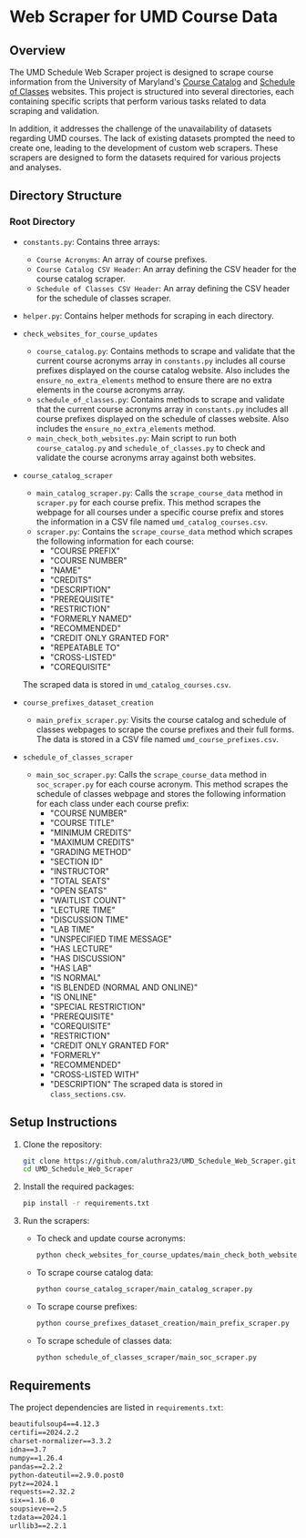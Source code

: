 # Web Scraper for UMD Course Data

## Overview
The UMD Schedule Web Scraper project is designed to scrape course information from the University of Maryland's [Course Catalog](https://academiccatalog.umd.edu/undergraduate/approved-courses/) and [Schedule of Classes](https://app.testudo.umd.edu/soc/) websites. This project is structured into several directories, each containing specific scripts that perform various tasks related to data scraping and validation.

In addition, it addresses the challenge of the unavailability of datasets regarding UMD courses. The lack of existing datasets prompted the need to create one, leading to the development of custom web scrapers. These scrapers are designed to form the datasets required for various projects and analyses.

## Directory Structure

### Root Directory
- `constants.py`: Contains three arrays:
  - `Course Acronyms`: An array of course prefixes.
  - `Course Catalog CSV Header`: An array defining the CSV header for the course catalog scraper.
  - `Schedule of Classes CSV Header`: An array defining the CSV header for the schedule of classes scraper.
- `helper.py`: Contains helper methods for scraping in each directory.

- `check_websites_for_course_updates`
  - `course_catalog.py`: Contains methods to scrape and validate that the current course acronyms array in `constants.py` includes all course prefixes displayed on the course catalog website. Also includes the `ensure_no_extra_elements` method to ensure there are no extra elements in the course acronyms array.
  - `schedule_of_classes.py`: Contains methods to scrape and validate that the current course acronyms array in `constants.py` includes all course prefixes displayed on the schedule of classes website. Also includes the `ensure_no_extra_elements` method.
  - `main_check_both_websites.py`: Main script to run both `course_catalog.py` and `schedule_of_classes.py` to check and validate the course acronyms array against both websites.

- `course_catalog_scraper`
  - `main_catalog_scraper.py`: Calls the `scrape_course_data` method in `scraper.py` for each course prefix. This method scrapes the webpage for all courses under a specific course prefix and stores the information in a CSV file named `umd_catalog_courses.csv`.
  - `scraper.py`: Contains the `scrape_course_data` method which scrapes the following information for each course:
    - "COURSE PREFIX"
    - "COURSE NUMBER"
    - "NAME"
    - "CREDITS"
    - "DESCRIPTION"
    - "PREREQUISITE"
    - "RESTRICTION"
    - "FORMERLY NAMED"
    - "RECOMMENDED"
    - "CREDIT ONLY GRANTED FOR"
    - "REPEATABLE TO"
    - "CROSS-LISTED"
    - "COREQUISITE"
    
  The scraped data is stored in `umd_catalog_courses.csv`.

- `course_prefixes_dataset_creation`
  - `main_prefix_scraper.py`: Visits the course catalog and schedule of classes webpages to scrape the course prefixes and their full forms. The data is stored in a CSV file named `umd_course_prefixes.csv`.

- `schedule_of_classes_scraper`
  - `main_soc_scraper.py`: Calls the `scrape_course_data` method in `soc_scraper.py` for each course acronym. This method scrapes the schedule of classes webpage and stores the following information for each class under each course prefix:
    - "COURSE NUMBER"
    - "COURSE TITLE"
    - "MINIMUM CREDITS"
    - "MAXIMUM CREDITS"
    - "GRADING METHOD"
    - "SECTION ID"
    - "INSTRUCTOR"
    - "TOTAL SEATS"
    - "OPEN SEATS"
    - "WAITLIST COUNT"
    - "LECTURE TIME"
    - "DISCUSSION TIME"
    - "LAB TIME"
    - "UNSPECIFIED TIME MESSAGE"
    - "HAS LECTURE"
    - "HAS DISCUSSION"
    - "HAS LAB"
    - "IS NORMAL"
    - "IS BLENDED (NORMAL AND ONLINE)"
    - "IS ONLINE"
    - "SPECIAL RESTRICTION"
    - "PREREQUISITE"
    - "COREQUISITE"
    - "RESTRICTION"
    - "CREDIT ONLY GRANTED FOR"
    - "FORMERLY"
    - "RECOMMENDED"
    - "CROSS-LISTED WITH"
    - "DESCRIPTION"
  The scraped data is stored in `class_sections.csv`.

## Setup Instructions
1. Clone the repository:
    ```sh
    git clone https://github.com/aluthra23/UMD_Schedule_Web_Scraper.git
    cd UMD_Schedule_Web_Scraper
    ```

2. Install the required packages:
    ```sh
    pip install -r requirements.txt
    ```

3. Run the scrapers:
    - To check and update course acronyms:
      ```sh
      python check_websites_for_course_updates/main_check_both_websites.py
      ```
    - To scrape course catalog data:
      ```sh
      python course_catalog_scraper/main_catalog_scraper.py
      ```
    - To scrape course prefixes:
      ```sh
      python course_prefixes_dataset_creation/main_prefix_scraper.py
      ```
    - To scrape schedule of classes data:
      ```sh
      python schedule_of_classes_scraper/main_soc_scraper.py
      ```

## Requirements
The project dependencies are listed in `requirements.txt`:

```txt
beautifulsoup4==4.12.3
certifi==2024.2.2
charset-normalizer==3.3.2
idna==3.7
numpy==1.26.4
pandas==2.2.2
python-dateutil==2.9.0.post0
pytz==2024.1
requests==2.32.2
six==1.16.0
soupsieve==2.5
tzdata==2024.1
urllib3==2.2.1
```
